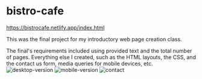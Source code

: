 # bistro-cafe

https://bistrocafe.netlify.app/index.html

This was the final project for my introductory web page creation class. 

The final's requirements included using provided text and the total number of pages. Everything else I created, such as the HTML layouts, the CSS, and the contact us form, media queries for mobile devices, etc.
![desktop-version](https://user-images.githubusercontent.com/95266637/156805272-e70c84c4-a483-4d17-a786-25b97bdb01f3.png)
![mobile-version](https://user-images.githubusercontent.com/95266637/156805289-bad5c4d7-27b6-4512-bdc3-0ee5371007c2.png)
![contact](https://user-images.githubusercontent.com/95266637/156805527-dfdb09f7-0a92-47bf-ab90-c648e06b0567.png)
